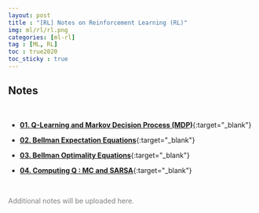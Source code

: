 ```yaml
---
layout: post
title : "[RL] Notes on Reinforcement Learning (RL)"
img: ml/rl/rl.png
categories: [ml-rl]  
tag : [ML, RL]
toc : true2020
toc_sticky : true
---
```


## **Notes**

<br/>

- [**01. Q-Learning and Markov Decision Process (MDP)**](https://drive.google.com/file/d/15NaKx2c1148wbLYpFlM5GbGNG-sE6_QZ/view?usp=drive_link){:target="_blank"}

- [**02. Bellman Expectation Equations**](https://drive.google.com/file/d/1BkRSV4BRW1GL8Go41IIIQch2bkZMoB_i/view?usp=drive_link){:target="_blank"}

- [**03. Bellman Optimality Equations**](https://drive.google.com/file/d/19Lb7dn-gTTeLuK4uV5r2OcYt-dPl9IrF/view?usp=drive_link){:target="_blank"}

- [**04. Computing Q : MC and SARSA**](https://drive.google.com/file/d/1yWPN7GoVkOVPWC3osDldluZeZtrCcbwo/view?usp=drive_link){:target="_blank"}
  

<br/>

<p style="color:gray">Additional notes will be uploaded here.</p>